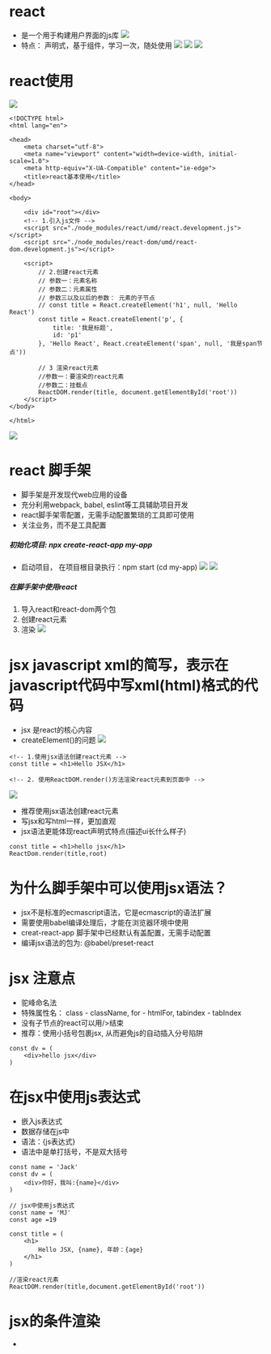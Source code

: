 # react
* 是一个用于构建用户界面的js库
![](./noteimage/react.png)
* 特点： 声明式，基于组件，学习一次，随处使用
![](/noteimage/%E5%A3%B0%E6%98%8E%E5%BC%8F.png)
![](./noteimage/%E5%9F%BA%E4%BA%8E%E7%BB%84%E4%BB%B6.png)
![](./noteimage/%E9%9A%8F%E5%A4%84%E7%94%A8.png)

# react使用
![](./noteimage/react%E4%BD%BF%E7%94%A8.png)
```
<!DOCTYPE html>
<html lang="en">

<head>
    <meta charset="utf-8">
    <meta name="viewport" content="width=device-width, initial-scale=1.0">
    <meta http-equiv="X-UA-Compatible" content="ie-edge">
    <title>react基本使用</title>
</head>

<body>

    <div id="root"></div>
    <!-- 1.引入js文件 -->
    <script src="./node_modules/react/umd/react.development.js"></script>
    <script src="./node_modules/react-dom/umd/react-dom.development.js"></script>

    <script>
        // 2.创建react元素
        // 参数一：元素名称
        // 参数二：元素属性
        // 参数三以及以后的参数： 元素的子节点
        // const title = React.createElement('h1', null, 'Hello React')
        const title = React.createElement('p', {
            title: '我是标题',
            id: 'p1'
        }, 'Hello React', React.createElement('span', null, '我是span节点'))

        // 3 渲染react元素
        //参数一：要渲染的react元素
        //参数二：挂载点
        ReactDOM.render(title, document.getElementById('root'))
    </script>
</body>

</html>
```
![](./noteimage/react%E5%9F%BA%E6%9C%AC%E4%BD%BF%E7%94%A8.png)

# react 脚手架
* 脚手架是开发现代web应用的设备
* 充分利用webpack, babel, eslint等工具辅助项目开发
* react脚手架零配置，无需手动配置繁琐的工具即可使用
* 关注业务，而不是工具配置

##### 初始化项目: npx create-react-app my-app
* 启动项目， 在项目根目录执行：npm start (cd my-app)
![](./noteimage/npx.png)
![](./noteimage/npmcmd.png)

##### 在脚手架中使用react
1. 导入react和react-dom两个包
2. 创建react元素
3. 渲染
![](./noteimage/reactsummary.png)

# jsx javascript xml的简写，表示在javascript代码中写xml(html)格式的代码
* jsx 是react的核心内容
* createElement()的问题
![](./noteimage/jsx.png)
```
<!-- 1.使用jsx语法创建react元素 -->
const title = <h1>Hello JSX</h1>

<!-- 2. 使用ReactDOM.render()方法渲染react元素到页面中 -->
```
![](./noteimage/jsxUse.png)
* 推荐使用jsx语法创建react元素
* 写jsx和写html一样，更加直观
* jsx语法更能体现react声明式特点(描述ui长什么样子)
```
const title = <h1>hello jsx</h1>
ReactDom.render(title,root)
```
# 为什么脚手架中可以使用jsx语法？
* jsx不是标准的ecmascript语法，它是ecmascript的语法扩展
* 需要使用babel编译处理后，才能在浏览器环境中使用
* creat-react-app 脚手架中已经默认有盖配置，无需手动配置
* 编译jsx语法的包为: @babel/preset-react

# jsx 注意点
* 驼峰命名法
* 特殊属性名： class - className, for - htmlFor, tabindex - tabIndex
* 没有子节点的react可以用/>结束
* 推荐：使用小括号包裹jsx, 从而避免js的自动插入分号陷阱
```
const dv = (
    <div>hello jsx</div>
)
```

# 在jsx中使用js表达式
* 嵌入js表达式
* 数据存储在js中
* 语法：{js表达式}
* 语法中是单打括号，不是双大括号
```
const name = 'Jack'
const dv = (
    <div>你好，我叫:{name}</div>
)
```

```
// jsx中使用js表达式
const name = 'MJ'
const age =19

const title = (
    <h1>
        Hello JSX, {name}, 年龄：{age}
    </h1>
)

//渲染react元素
ReactDOM.render(title,document.getElementById('root'))
```

# jsx的条件渲染
* 
